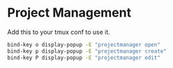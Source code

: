 # Project Management 

Add this to your tmux conf to use it. 
```bash
bind-key o display-popup -E "projectmanager open"
bind-key p display-popup -E "projectmanager create"
bind-key P display-popup -E "projectmanager edit"
```
